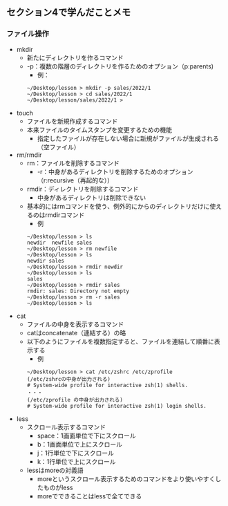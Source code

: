 ## セクション4で学んだことメモ

### ファイル操作
* mkdir
  * 新たにディレクトリを作るコマンド
  * -p：複数の階層のディレクトリを作るためのオプション（p:parents)
    * 例：
    ```
    ~/Desktop/lesson > mkdir -p sales/2022/1
    ~/Desktop/lesson > cd sales/2022/1 
    ~/Desktop/lesson/sales/2022/1 > 
    ```
* touch
  * ファイルを新規作成するコマンド
  * 本来ファイルのタイムスタンプを変更するための機能
    * 指定したファイルが存在しない場合に新規がファイルが生成される（空ファイル）
* rm/rmdir
  * rm：ファイルを削除するコマンド
    * -r：中身があるディレクトリを削除するためのオプション（r:recursive（再起的な））
  * rmdir：ディレクトリを削除するコマンド
    * 中身があるディレクトリは削除できない
  * 基本的にはrmコマンドを使う、例外的にからのディレクトリだけに使えるのはrmdirコマンド
    * 例
    ```
    ~/Desktop/lesson > ls
    newdir  newfile sales
    ~/Desktop/lesson > rm newfile 
    ~/Desktop/lesson > ls
    newdir sales
    ~/Desktop/lesson > rmdir newdir 
    ~/Desktop/lesson > ls
    sales
    ~/Desktop/lesson > rmdir sales 
    rmdir: sales: Directory not empty
    ~/Desktop/lesson > rm -r sales 
    ~/Desktop/lesson > ls
    ```
* cat
  * ファイルの中身を表示するコマンド
  * catはconcatenate（連結する）の略
  * 以下のようにファイルを複数指定すると、ファイルを連結して順番に表示する
    * 例
    ```
    ~/Desktop/lesson > cat /etc/zshrc /etc/zprofile 
    (/etc/zshrcの中身が出力される)
    # System-wide profile for interactive zsh(1) shells.
    ・・・
    (/etc/zprofile の中身が出力される)
    # System-wide profile for interactive zsh(1) login shells.
    ```
* less
  * スクロール表示するコマンド
    * space：1画面単位で下にスクロール
    * b：1画面単位で上にスクロール
    * j：1行単位で下にスクロール
    * k：1行単位で上にスクロール
  * lessはmoreの対義語
    * moreというスクロール表示するためのコマンドをより使いやすくしたものがless
    * moreでできることはlessで全てできる